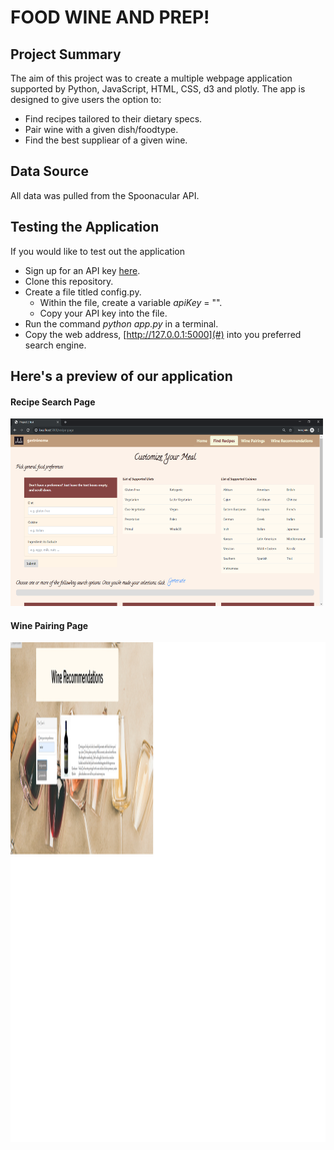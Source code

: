 # FOOD WINE AND PREP!

## Project Summary
The aim of this project was to create a multiple webpage application supported by Python, JavaScript, HTML, CSS, d3 and plotly. The app is designed to give users the option to: 
- Find recipes tailored to their dietary specs.
- Pair wine with a given dish/foodtype. 
- Find the best suppliear of a given wine.

## Data Source
All data was pulled from the Spoonacular API.

## Testing the Application
If you would like to test out the application

- Sign up for an API key [here](https://spoonacular.com/food-api/pricing).
- Clone this repository.
- Create a file titled config.py.
    - Within the file, create a variable *apiKey* = "".
    - Copy your API key into the file.
- Run the command *python app.py* in a terminal.
- Copy the web address, [http://127.0.0.1:5000](#) into you preferred search engine.

## Here's a preview of our application
#### Recipe Search Page
<img width='500'
     height='300'
     src='static/images/recipe_search_page.png'>

#### Wine Pairing Page
<img width='1000'
     height='800'
     src='winepage_image.png'>
     
     
     
